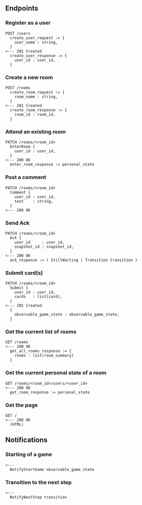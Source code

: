 
## Endpoints

### Register as a user

```
POST /users
  create_user_request := {
    user_name : string,
  }
<--- 201 Created
  create_user_response := {
    user_id : user_id,
  }
```


### Create a new room

```
POST /rooms
  create_room_request := {
    room_name : string,
  }
<--- 201 Created
  create_room_response := {
    room_id : room_id,
  }
```


### Attend an existing room

```
PATCH /rooms/<room_id>
  EnterRoom {
    user_id : user_id,
  }
<--- 200 OK
  enter_room_response := personal_state
```


### Post a comment

```
PATCH /rooms/<room_id>
  Comment {
    user_id : user_id,
    text    : string,
  }
<--- 200 OK
```


### Send Ack

```
PATCH /rooms/<room_id>
  Ack {
    user_id     : user_id,
    snapshot_id : snapshot_id,
  }
<--- 200 OK
  ack_response := ( StillWaiting | Transition transition )
```


### Submit card(s)

```
PATCH /rooms/<room_id>
  Submit {
    user_id : user_id,
    cards   : list(card),
  }
<--- 201 Created
  {
    observable_game_state : observable_game_state,
  }
```


### Get the current list of rooms

```
GET /rooms
<--- 200 OK
  get_all_rooms_response := {
    rooms : list(room_summary)
  }
```


### Get the current personal state of a room

```
GET /rooms/<room_id>/users/<user_id>
<--- 200 OK
  get_room_response := personal_state
```


### Get the page

```
GET /
<--- 200 OK
  (HTML)
```


## Notifications

### Starting of a game

```
<---
  NotifyStartGame observable_game_state
```


### Transition to the next step

```
<---
  NotifyNextStep transition
```

